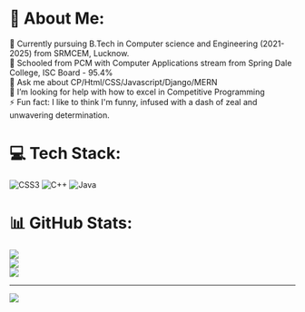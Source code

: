 # 💫 About Me:
👷 Currently pursuing B.Tech in Computer science and Engineering (2021-2025) from SRMCEM, Lucknow.<br>🔭 Schooled from PCM with Computer Applications stream from Spring Dale College, ISC Board - 95.4%<br>💬 Ask me about CP/Html/CSS/Javascript/Django/MERN<br>🤔 I’m looking for help with how to excel in Competitive Programming<br>⚡ Fun fact: I like to think I'm funny, infused with a dash of zeal and unwavering determination.<br>


# 💻 Tech Stack:
![CSS3](https://img.shields.io/badge/css3-%231572B6.svg?style=for-the-badge&logo=css3&logoColor=white) ![C++](https://img.shields.io/badge/c++-%2300599C.svg?style=for-the-badge&logo=c%2B%2B&logoColor=white) ![Java](https://img.shields.io/badge/java-%23ED8B00.svg?style=for-the-badge&logo=openjdk&logoColor=white)
# 📊 GitHub Stats:
![](https://github-readme-stats.vercel.app/api?username=harshvardhanmishra1611&theme=dark&hide_border=false&include_all_commits=false&count_private=false)<br/>
![](https://github-readme-streak-stats.herokuapp.com/?user=harshvardhanmishra1611&theme=dark&hide_border=false)<br/>
![](https://github-readme-stats.vercel.app/api/top-langs/?username=harshvardhanmishra1611&theme=dark&hide_border=false&include_all_commits=false&count_private=false&layout=compact)

---
[![](https://visitcount.itsvg.in/api?id=harshvardhanmishra1611&icon=0&color=0)](https://visitcount.itsvg.in)

<!-- Proudly created with GPRM ( https://gprm.itsvg.in ) -->
